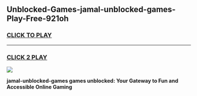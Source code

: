 
## Unblocked-Games-jamal-unblocked-games-Play-Free-921oh
<h3>
<a href="https://premium76.site?title=jamal-unblocked-games&ref=19M">CLICK TO PLAY</a></h3>
<hr>

<h3>
<a href="https://premium76.site?title=jamal-unblocked-games&ref=19M">CLICK 2 PLAY</a>
  
</h3>

<a href="https://premium76.site?title=jamal-unblocked-games&ref=19M"><img src="https://clearcache.store/games.png"></a>


**jamal-unblocked-games games unblocked: Your Gateway to Fun and Accessible Online Gaming**
